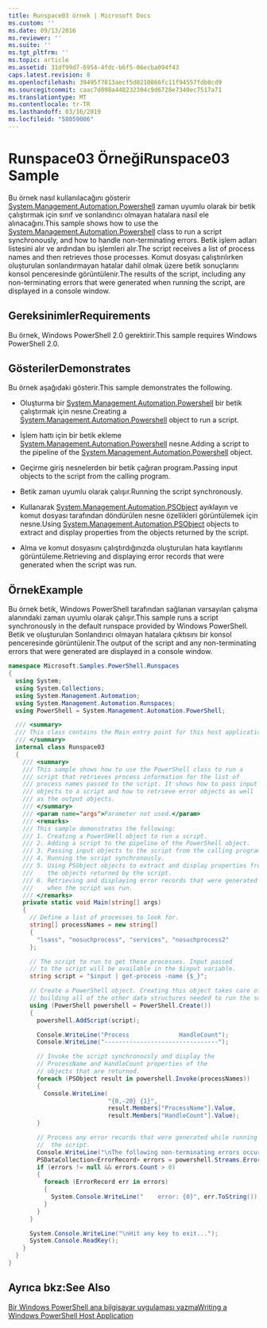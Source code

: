 ```yaml
---
title: Runspace03 örnek | Microsoft Docs
ms.custom: ''
ms.date: 09/13/2016
ms.reviewer: ''
ms.suite: ''
ms.tgt_pltfrm: ''
ms.topic: article
ms.assetid: 31df99d7-6954-4fdc-b6f5-06ecba094f43
caps.latest.revision: 8
ms.openlocfilehash: 39495f7813aecf5d0210866fc11f94557fdb0cd9
ms.sourcegitcommit: caac7d098a448232304c9d6728e7340ec7517a71
ms.translationtype: MT
ms.contentlocale: tr-TR
ms.lasthandoff: 03/16/2019
ms.locfileid: "58059006"
---
```

# <a name="runspace03-sample"></a><span data-ttu-id="6f172-102">Runspace03 Örneği</span><span class="sxs-lookup"><span data-stu-id="6f172-102">Runspace03 Sample</span></span>

<span data-ttu-id="6f172-103">Bu örnek nasıl kullanılacağını gösterir [System.Management.Automation.Powershell](/dotnet/api/system.management.automation.powershell) zaman uyumlu olarak bir betik çalıştırmak için sınıf ve sonlandırıcı olmayan hatalara nasıl ele alınacağını.</span><span class="sxs-lookup"><span data-stu-id="6f172-103">This sample shows how to use the [System.Management.Automation.Powershell](/dotnet/api/system.management.automation.powershell) class to run a script synchronously, and how to handle non-terminating errors.</span></span> <span data-ttu-id="6f172-104">Betik işlem adları listesini alır ve ardından bu işlemleri alır.</span><span class="sxs-lookup"><span data-stu-id="6f172-104">The script receives a list of process names and then retrieves those processes.</span></span> <span data-ttu-id="6f172-105">Komut dosyası çalıştırılırken oluşturulan sonlandırmayan hatalar dahil olmak üzere betik sonuçlarını konsol penceresinde görüntülenir.</span><span class="sxs-lookup"><span data-stu-id="6f172-105">The results of the script, including any non-terminating errors that were generated when running the script, are displayed in a console window.</span></span>

## <a name="requirements"></a><span data-ttu-id="6f172-106">Gereksinimler</span><span class="sxs-lookup"><span data-stu-id="6f172-106">Requirements</span></span>

<span data-ttu-id="6f172-107">Bu örnek, Windows PowerShell 2.0 gerektirir.</span><span class="sxs-lookup"><span data-stu-id="6f172-107">This sample requires Windows PowerShell 2.0.</span></span>

## <a name="demonstrates"></a><span data-ttu-id="6f172-108">Gösteriler</span><span class="sxs-lookup"><span data-stu-id="6f172-108">Demonstrates</span></span>

<span data-ttu-id="6f172-109">Bu örnek aşağıdaki gösterir.</span><span class="sxs-lookup"><span data-stu-id="6f172-109">This sample demonstrates the following.</span></span>

- <span data-ttu-id="6f172-110">Oluşturma bir [System.Management.Automation.Powershell](/dotnet/api/system.management.automation.powershell) bir betik çalıştırmak için nesne.</span><span class="sxs-lookup"><span data-stu-id="6f172-110">Creating a [System.Management.Automation.Powershell](/dotnet/api/system.management.automation.powershell) object to run a script.</span></span>

- <span data-ttu-id="6f172-111">İşlem hattı için bir betik ekleme [System.Management.Automation.Powershell](/dotnet/api/system.management.automation.powershell) nesne.</span><span class="sxs-lookup"><span data-stu-id="6f172-111">Adding a script to the pipeline of the [System.Management.Automation.Powershell](/dotnet/api/system.management.automation.powershell) object.</span></span>

- <span data-ttu-id="6f172-112">Geçirme giriş nesnelerden bir betik çağıran program.</span><span class="sxs-lookup"><span data-stu-id="6f172-112">Passing input objects to the script from the calling program.</span></span>

- <span data-ttu-id="6f172-113">Betik zaman uyumlu olarak çalışır.</span><span class="sxs-lookup"><span data-stu-id="6f172-113">Running the script synchronously.</span></span>

- <span data-ttu-id="6f172-114">Kullanarak [System.Management.Automation.PSObject](/dotnet/api/System.Management.Automation.PSObject) ayıklayın ve komut dosyası tarafından döndürülen nesne özellikleri görüntülemek için nesne.</span><span class="sxs-lookup"><span data-stu-id="6f172-114">Using [System.Management.Automation.PSObject](/dotnet/api/System.Management.Automation.PSObject) objects to extract and display properties from the objects returned by the script.</span></span>

- <span data-ttu-id="6f172-115">Alma ve komut dosyasını çalıştırdığınızda oluşturulan hata kayıtlarını görüntüleme.</span><span class="sxs-lookup"><span data-stu-id="6f172-115">Retrieving and displaying error records that were generated when the script was run.</span></span>

## <a name="example"></a><span data-ttu-id="6f172-116">Örnek</span><span class="sxs-lookup"><span data-stu-id="6f172-116">Example</span></span>

<span data-ttu-id="6f172-117">Bu örnek betik, Windows PowerShell tarafından sağlanan varsayılan çalışma alanındaki zaman uyumlu olarak çalışır.</span><span class="sxs-lookup"><span data-stu-id="6f172-117">This sample runs a script synchronously in the default runspace provided by Windows PowerShell.</span></span> <span data-ttu-id="6f172-118">Betik ve oluşturulan Sonlandırıcı olmayan hatalara çıktısını bir konsol penceresinde görüntülenir.</span><span class="sxs-lookup"><span data-stu-id="6f172-118">The output of the script and any non-terminating errors that were generated are displayed in a console window.</span></span>

```csharp
namespace Microsoft.Samples.PowerShell.Runspaces
{
  using System;
  using System.Collections;
  using System.Management.Automation;
  using System.Management.Automation.Runspaces;
  using PowerShell = System.Management.Automation.PowerShell;

  /// <summary>
  /// This class contains the Main entry point for this host application.
  /// </summary>
  internal class Runspace03
  {
    /// <summary>
    /// This sample shows how to use the PowerShell class to run a
    /// script that retrieves process information for the list of
    /// process names passed to the script. It shows how to pass input
    /// objects to a script and how to retrieve error objects as well
    /// as the output objects.
    /// </summary>
    /// <param name="args">Parameter not used.</param>
    /// <remarks>
    /// This sample demonstrates the following:
    /// 1. Creating a PowerSHell object to run a script.
    /// 2. Adding a script to the pipeline of the PowerShell object.
    /// 3. Passing input objects to the script from the calling program.
    /// 4. Running the script synchronously.
    /// 5. Using PSObject objects to extract and display properties from
    ///    the objects returned by the script.
    /// 6. Retrieving and displaying error records that were generated
    ///    when the script was run.
    /// </remarks>
    private static void Main(string[] args)
    {
      // Define a list of processes to look for.
      string[] processNames = new string[]
      {
        "lsass", "nosuchprocess", "services", "nosuchprocess2"
      };

      // The script to run to get these processes. Input passed
      // to the script will be available in the $input variable.
      string script = "$input | get-process -name {$_}";

      // Create a PowerShell object. Creating this object takes care of
      // building all of the other data structures needed to run the script.
      using (PowerShell powershell = PowerShell.Create())
      {
        powershell.AddScript(script);

        Console.WriteLine("Process              HandleCount");
        Console.WriteLine("--------------------------------");

        // Invoke the script synchronously and display the
        // ProcessName and HandleCount properties of the
        // objects that are returned.
        foreach (PSObject result in powershell.Invoke(processNames))
        {
          Console.WriteLine(
                            "{0,-20} {1}",
                            result.Members["ProcessName"].Value,
                            result.Members["HandleCount"].Value);
        }

        // Process any error records that were generated while running
        //  the script.
        Console.WriteLine("\nThe following non-terminating errors occurred:\n");
        PSDataCollection<ErrorRecord> errors = powershell.Streams.Error;
        if (errors != null && errors.Count > 0)
        {
          foreach (ErrorRecord err in errors)
          {
            System.Console.WriteLine("    error: {0}", err.ToString());
          }
        }
      }

      System.Console.WriteLine("\nHit any key to exit...");
      System.Console.ReadKey();
    }
  }
}
```

## <a name="see-also"></a><span data-ttu-id="6f172-119">Ayrıca bkz:</span><span class="sxs-lookup"><span data-stu-id="6f172-119">See Also</span></span>

[<span data-ttu-id="6f172-120">Bir Windows PowerShell ana bilgisayar uygulaması yazma</span><span class="sxs-lookup"><span data-stu-id="6f172-120">Writing a Windows PowerShell Host Application</span></span>](./writing-a-windows-powershell-host-application.md)